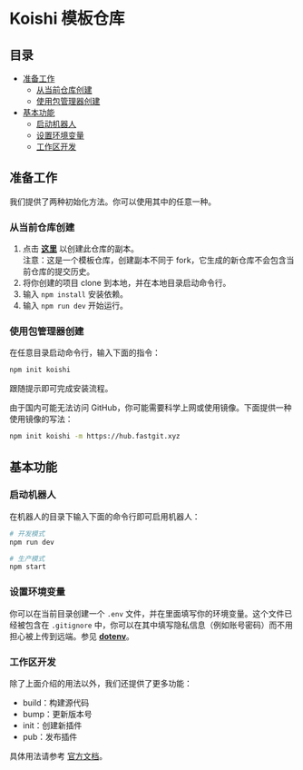 # Koishi 模板仓库

## 目录

- [准备工作](#准备工作)
  - [从当前仓库创建](#从当前仓库创建)
  - [使用包管理器创建](#使用包管理器创建)
- [基本功能](#基本功能)
  - [启动机器人](#启动机器人)
  - [设置环境变量](#设置环境变量)
  - [工作区开发](#工作区开发)

## 准备工作

我们提供了两种初始化方法。你可以使用其中的任意一种。

### 从当前仓库创建

1. 点击 [**这里**](https://github.com/koishijs/boilerplate/generate) 以创建此仓库的副本。<br>注意：这是一个模板仓库，创建副本不同于 fork，它生成的新仓库不会包含当前仓库的提交历史。
2. 将你创建的项目 clone 到本地，并在本地目录启动命令行。
3. 输入 `npm install` 安装依赖。
4. 输入 `npm run dev` 开始运行。

### 使用包管理器创建

在任意目录启动命令行，输入下面的指令：

```sh
npm init koishi
```

跟随提示即可完成安装流程。

由于国内可能无法访问 GitHub，你可能需要科学上网或使用镜像。下面提供一种使用镜像的写法：

```sh
npm init koishi -m https://hub.fastgit.xyz
```

## 基本功能

### 启动机器人

在机器人的目录下输入下面的命令行即可启用机器人：

```sh
# 开发模式
npm run dev

# 生产模式
npm start
```

### 设置环境变量

你可以在当前目录创建一个 `.env` 文件，并在里面填写你的环境变量。这个文件已经被包含在 `.gitignore` 中，你可以在其中填写隐私信息（例如账号密码）而不用担心被上传到远端。参见 [**dotenv**](https://github.com/motdotla/dotenv)。

### 工作区开发

除了上面介绍的用法以外，我们还提供了更多功能：

- build：构建源代码
- bump：更新版本号
- init：创建新插件
- pub：发布插件

具体用法请参考 [官方文档](https://koishi.js.org/guide/introduction/workspace.html)。
